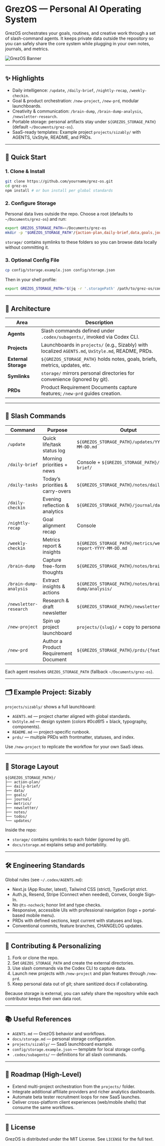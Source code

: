# GrezOS — Personal AI Operating System

GrezOS orchestrates your goals, routines, and creative work through a set of slash-command agents. It keeps private data outside the repository so you can safely share the core system while plugging in your own notes, journals, and metrics.

![GrezOS Banner](docs/assets/grezos-banner.png)

---

## ✨ Highlights

- Daily intelligence: `/update`, `/daily-brief`, `/nightly-recap`, `/weekly-checkin`.
- Goal & product orchestration: `/new-project`, `/new-prd`, modular launchboards.
- Creativity & communication: `/brain-dump`, `/brain-dump-analysis`, `/newsletter-research`.
- Portable storage: personal artifacts stay under `${GREZOS_STORAGE_PATH}` (default `~/Documents/grez-os`).
- SaaS-ready templates: Example project `projects/sizably/` with AGENTS, UxStyle, README, and PRDs.

---

## 🚀 Quick Start

### 1. Clone & Install
```bash
git clone https://github.com/yourname/grez-os.git
cd grez-os
npm install # or bun install per global standards
```

### 2. Configure Storage
Personal data lives outside the repo. Choose a root (defaults to `~/Documents/grez-os`) and run:
```bash
export GREZOS_STORAGE_PATH=~/Documents/grez-os
mkdir -p "$GREZOS_STORAGE_PATH"/{action-plan,daily-brief,data,goals,journal,metrics,newsletter,notes,todos,updates}
```

`storage/` contains symlinks to these folders so you can browse data locally without committing it.

### 3. Optional Config File
```bash
cp config/storage.example.json config/storage.json
```
Then in your shell profile:
```bash
export GREZOS_STORAGE_PATH="$(jq -r '.storagePath' /path/to/grez-os/config/storage.json)"
```

---

## 🧠 Architecture

| Area | Description |
|------|-------------|
| **Agents** | Slash commands defined under `.codex/subagents/`, invoked via Codex CLI. |
| **Projects** | Launchboards in `projects/` (e.g., Sizably) with localized `AGENTS.md`, `UxStyle.md`, README, PRDs. |
| **External Storage** | `${GREZOS_STORAGE_PATH}` holds notes, goals, briefs, metrics, updates, etc. |
| **Symlinks** | `storage/` mirrors personal directories for convenience (ignored by git). |
| **PRDs** | Product Requirement Documents capture features; `/new-prd` guides creation. |

---

## 🧾 Slash Commands

| Command | Purpose | Output |
|---------|---------|--------|
| `/update` | Quick life/task status log | `${GREZOS_STORAGE_PATH}/updates/YYYY/YYYY-MM-DD.md` |
| `/daily-brief` | Morning priorities + news | Console + `${GREZOS_STORAGE_PATH}/daily-brief/` |
| `/daily-tasks` | Today’s priorities & carry-overs | `${GREZOS_STORAGE_PATH}/notes/daily/` |
| `/daily-checkin` | Evening reflection & analytics | `${GREZOS_STORAGE_PATH}/journal/daily/` |
| `/nightly-recap` | Goal alignment recap | Console |
| `/weekly-checkin` | Metrics report & insights | `${GREZOS_STORAGE_PATH}/metrics/weekly-report-YYYY-MM-DD.md` |
| `/brain-dump` | Capture free-form thoughts | `${GREZOS_STORAGE_PATH}/notes/brain-dump/` |
| `/brain-dump-analysis` | Extract insights & actions | `${GREZOS_STORAGE_PATH}/notes/brain-dump/analysis/` |
| `/newsletter-research` | Research & draft newsletter | `${GREZOS_STORAGE_PATH}/newsletter/` |
| `/new-project` | Spin up project launchboard | `projects/{slug}/` + copy to personal root |
| `/new-prd` | Author a Product Requirement Document | `${GREZOS_STORAGE_PATH}/prds/{feature}.md` |

Each agent resolves `GREZOS_STORAGE_PATH` (fallback `~/Documents/grez-os`).

---

## 🗂 Example Project: Sizably

`projects/sizably/` shows a full launchboard:

- `AGENTS.md` — project charter aligned with global standards.
- `UxStyle.md` — design system (colors #0cd6f5 + black, typography, components).
- `README.md` — project-specific runbook.
- `prds/` — multiple PRDs with frontmatter, statuses, and index.

Use `/new-project` to replicate the workflow for your own SaaS ideas.

---

## 🧩 Storage Layout

```
${GREZOS_STORAGE_PATH}/
├── action-plan/
├── daily-brief/
├── data/
├── goals/
├── journal/
├── metrics/
├── newsletter/
├── notes/
├── todos/
└── updates/
```

Inside the repo:
- `storage/` contains symlinks to each folder (ignored by git).
- `docs/storage.md` explains setup and portability.

---

## 🛠 Engineering Standards

Global rules (see `~/.codex/AGENTS.md`):

- Next.js (App Router, latest), Tailwind CSS (strict), TypeScript strict.
- Auth.js, Resend, Stripe (Connect when needed), Convex, Google Sign-In.
- No `@ts-nocheck`; honor lint and type checks.
- Responsive, accessible UIs with professional navigation (logo + portal-based mobile menu).
- PRDs with defined sections, kept current with statuses and logs.
- Conventional commits, feature branches, CHANGELOG updates.

---

## 🤝 Contributing & Personalizing

1. Fork or clone the repo.
2. Set `GREZOS_STORAGE_PATH` and create the external directories.
3. Use slash commands via the Codex CLI to capture data.
4. Launch new projects with `/new-project` and plan features through `/new-prd`.
5. Keep personal data out of git; share sanitized docs if collaborating.

Because storage is external, you can safely share the repository while each contributor keeps their own data root.

---

## 📚 Useful References

- `AGENTS.md` — GrezOS behavior and workflows.
- `docs/storage.md` — personal storage configuration.
- `projects/sizably/` — SaaS launchboard example.
- `config/storage.example.json` — template for local storage config.
- `.codex/subagents/` — definitions for all slash commands.

---

## 🧭 Roadmap (High-Level)

- Extend multi-project orchestration from the `projects/` folder.
- Integrate additional affiliate providers and richer analytics dashboards.
- Automate beta tester recruitment loops for new SaaS launches.
- Deliver cross-platform client experiences (web/mobile shells) that consume the same workflows.

---

## 📝 License

GrezOS is distributed under the MIT License. See `LICENSE` for the full text.
